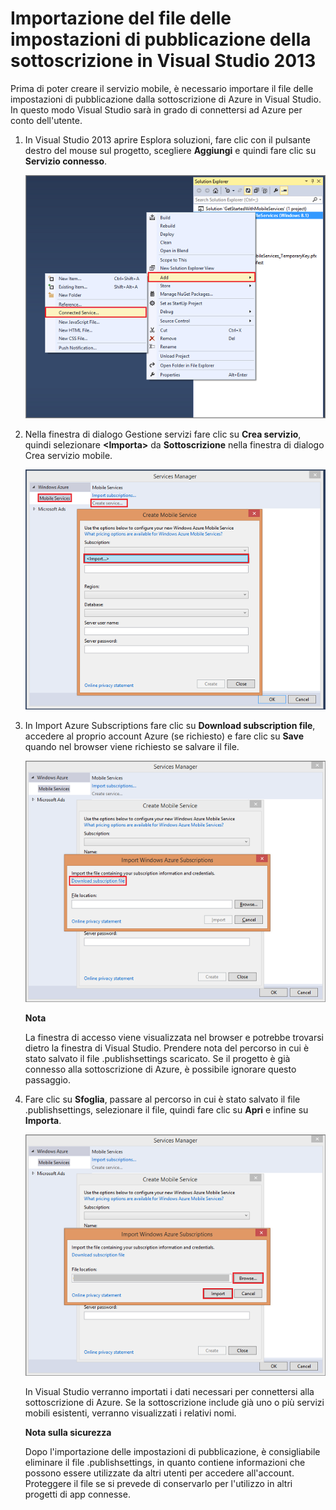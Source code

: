 <properties linkid="develop-mobile-how-to-guides-import-publish-settings" urlDisplayName="Import your subscription publish settings file in Visual Studio 2013" pageTitle="Import your publish settings file in Visual Studio 2013 | Mobile Services" metaKeywords="Azure import publishsettings, mobile services" description="Learn how to import a subscription publish settings file for your Azure Mobile Services application in Visual Studio 2013." title="Import your subscription publish settings file in Visual Studio 2013" documentationCenter="Mobile" services="" solutions="" manager="" editor="" videoId="" scriptId="" authors="" />

Importazione del file delle impostazioni di pubblicazione della sottoscrizione in Visual Studio 2013
====================================================================================================

Prima di poter creare il servizio mobile, è necessario importare il file delle impostazioni di pubblicazione dalla sottoscrizione di Azure in Visual Studio. In questo modo Visual Studio sarà in grado di connettersi ad Azure per conto dell'utente.

1.  In Visual Studio 2013 aprire Esplora soluzioni, fare clic con il pulsante destro del mouse sul progetto, scegliere **Aggiungi** e quindi fare clic su **Servizio connesso**.

    ![aggiunta di un servizio connesso](./media/mobile-services-create-new-service-vs2013/mobile-add-connected-service.png)

2.  Nella finestra di dialogo Gestione servizi fare clic su **Crea servizio**, quindi selezionare **&lt;Importa\>** da **Sottoscrizione** nella finestra di dialogo Crea servizio mobile.

    ![creazione di un nuovo servizio mobile da VS 2013](./media/mobile-services-create-new-service-vs2013/mobile-create-service-from-vs2013.png)

3.  In Import Azure Subscriptions fare clic su **Download subscription file**, accedere al proprio account Azure (se richiesto) e fare clic su **Save** quando nel browser viene richiesto se salvare il file.

    ![download del file di sottoscrizione in VS](./media/mobile-services-create-new-service-vs2013/mobile-import-azure-subscription.png)

    **Nota**

    La finestra di accesso viene visualizzata nel browser e potrebbe trovarsi dietro la finestra di Visual Studio. Prendere nota del percorso in cui è stato salvato il file .publishsettings scaricato. Se il progetto è già connesso alla sottoscrizione di Azure, è possibile ignorare questo passaggio.

4.  Fare clic su **Sfoglia**, passare al percorso in cui è stato salvato il file .publishsettings, selezionare il file, quindi fare clic su **Apri** e infine su **Importa**.

    ![importazione della sottoscrizione in VS](./media/mobile-services-create-new-service-vs2013/mobile-import-azure-subscription-2.png)

    In Visual Studio verranno importati i dati necessari per connettersi alla sottoscrizione di Azure. Se la sottoscrizione include già uno o più servizi mobili esistenti, verranno visualizzati i relativi nomi.

    **Nota sulla sicurezza**

    Dopo l'importazione delle impostazioni di pubblicazione, è consigliabile eliminare il file .publishsettings, in quanto contiene informazioni che possono essere utilizzate da altri utenti per accedere all'account. Proteggere il file se si prevede di conservarlo per l'utilizzo in altri progetti di app connesse.


